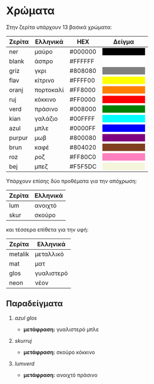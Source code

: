 # Χρώματα

Στην ζερίτα υπάρχουν 13 βασικά χρώματα:

| Ζερίτα | Ελληνικά  | HEX     | Δείγμα                                                                                        |
| ------ | --------- | ------- | --------------------------------------------------------------------------------------------- |
| ner    | μαύρο     | #000000 | <div style="background-color:#000000"><span style="visibility: hidden;">MMMMMMMM</span></div> |
| blank  | άσπρο     | #FFFFFF | <div style="background-color:#FFFFFF"><span style="visibility: hidden;">MMMMMMMM</span></div> |
| griz   | γκρι      | #808080 | <div style="background-color:#808080"><span style="visibility: hidden;">MMMMMMMM</span></div> |
| flav   | κίτρινο   | #FFFF00 | <div style="background-color:#FFFF00"><span style="visibility: hidden;">MMMMMMMM</span></div> |
| oranj  | πορτοκαλί | #FF8000 | <div style="background-color:#FF8000"><span style="visibility: hidden;">MMMMMMMM</span></div> |
| ruj    | κόκκινο   | #FF0000 | <div style="background-color:#FF0000"><span style="visibility: hidden;">MMMMMMMM</span></div> |
| verd   | πράσινο   | #008000 | <div style="background-color:#008000"><span style="visibility: hidden;">MMMMMMMM</span></div> |
| kian   | γαλάζιο   | #00FFFF | <div style="background-color:#00FFFF"><span style="visibility: hidden;">MMMMMMMM</span></div> |
| azul   | μπλε      | #0000FF | <div style="background-color:#0000FF"><span style="visibility: hidden;">MMMMMMMM</span></div> |
| purpur | μωβ       | #800080 | <div style="background-color:#800080"><span style="visibility: hidden;">MMMMMMMM</span></div> |
| brun   | καφέ      | #804020 | <div style="background-color:#804020"><span style="visibility: hidden;">MMMMMMMM</span></div> |
| roz    | ροζ       | #FF80C0 | <div style="background-color:#FF80C0"><span style="visibility: hidden;">MMMMMMMM</span></div> |
| bej    | μπεζ      | #F5F5DC | <div style="background-color:#F5F5DC"><span style="visibility: hidden;">MMMMMMMM</span></div> |

Υπάρχουν επίσης δύο προθέματα για την απόχρωση:

| Ζερίτα | Ελληνικά |
| ------ | -------- |
| lum    | ανοιχτό  |
| skur   | σκούρο   |

και τέσσερα επίθετα για την υφή:

| Ζερίτα  | Ελληνικά   |
| ------- | ---------- |
| metalik | μεταλλικό  |
| mat     | ματ        |
| glos    | γυαλιστερό |
| neon    | νέον       |

## Παραδείγματα

1.  _azul glos_

    - **μετάφραση:** γυαλιστερό μπλε

1.  _skurruj_

    - **μετάφραση:** σκούρο κόκκινο

1.  _lumverd_

    - **μετάφραση:** ανοιχτό πράσινο
